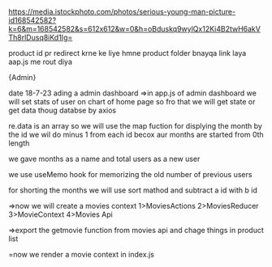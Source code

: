 https://media.istockphoto.com/photos/serious-young-man-picture-id168542582?k=6&m=168542582&s=612x612&w=0&h=oBduskq9wylQx12Ki4B2twH6akVTh8rlDusq8iKd1Ig=

product id pr redirect krne ke liye hmne product folder bnayqa link laya aap.js me rout diya

{Admin}

date 18-7-23
ading a admin dashboard 
=>in app.js of admin dashboard we will set stats of user on chart of home page
so fro that we will get state or get data thoug databse by axios 

re.data is an array so we will use the map fuction for displying the month by the id we wil do minus 1 from each id becox aur months are started from 0th length

we gave months as a name and total users as a new user 

we use useMemo hook for memorizing the old number of previous users

for shorting the months we will use sort mathod and subtract a id with b id

=>now we will create  a movies context 
1>MoviesActions
2>MoviesReducer
3>MovieContext
4>Movies Api

=>export the getmovie function from movies api and chage things in product list

=now we render a movie context in index.js